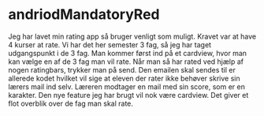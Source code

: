 # andriodMandatoryRed
Jeg har lavet min rating app så bruger venligt som muligt. Kravet var at have 4 kurser at rate. Vi har det her semester 3 fag, så jeg har taget udgangspunkt i de 3 fag.
Man kommer først ind på et cardview, hvor man kan vælge en af de 3 fag man vil rate. Når man så har rated ved hjælp af nogen ratingbars, trykker man på send. 
Den emailen skal sendes til er allerede kodet hvilket vil sige at eleven der rater ikke behøver skrive sin lærers mail ind selv. 
Læreren modtager en mail med sin score, som er en karakter. 
Den nye feature jeg har brugt vil nok være cardview. Det giver et flot overblik over de fag man skal rate. 
